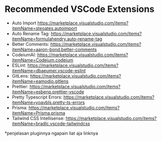 # Recommended VSCode Extensions

- Auto Import https://marketplace.visualstudio.com/items?itemName=steoates.autoimport
- Auto Rename Tag: https://marketplace.visualstudio.com/items?itemName=formulahendry.auto-rename-tag
- Better Comments: https://marketplace.visualstudio.com/items?itemName=aaron-bond.better-comments
- CodeiumAI: https://marketplace.visualstudio.com/items?itemName=Codeium.codeium
- ESLint: https://marketplace.visualstudio.com/items?itemName=dbaeumer.vscode-eslint
- GitLens: https://marketplace.visualstudio.com/items?itemName=eamodio.gitlens
- Prettier: https://marketplace.visualstudio.com/items?itemName=esbenp.prettier-vscode
- Pretty Typescript Errors: https://marketplace.visualstudio.com/items?itemName=yoavbls.pretty-ts-errors
- Prisma: https://marketplace.visualstudio.com/items?itemName=Prisma.prisma
- Tailwind CSS Intellisense: https://marketplace.visualstudio.com/items?itemName=bradlc.vscode-tailwindcss

\*penjelasan pluginnya ngapain liat aja linknya
